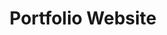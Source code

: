 ---
title: "Portfolio Website"
description: "This is what you're looking at :)"
year: "2023"
sourceURL: "https://github.com/SirRender00/evynmachi.com"
---